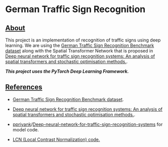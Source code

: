 # German Traffic Sign Recognition



## <u>About</u>

This project is an implementation of recognition of traffic signs using deep learning. We are using the [German Traffic Sign Recognition Benchmark dataset](http://benchmark.ini.rub.de/index.php?section=gtsrb&subsection=news) along with the Spatial Transformer Network that is proposed in [Deep neural network for traffic sign recognition systems: An analysis of spatial transformers and stochastic optimisation methods.](https://www.sciencedirect.com/science/article/pii/S0893608018300054?casa_token=afsB9kq_U2EAAAAA:DV_6RTfBv_uXzZ27SAHceBr4l5zjfvqzfNGm90WnUWZEOigpjX73pUPEDFlWre82oLrqhTN5-P-7).



***This project uses the PyTorch Deep Learning Framework.***



## <u>References</u>

* [German Traffic Sign Recognition Benchmark dataset](http://benchmark.ini.rub.de/index.php?section=gtsrb&subsection=news).

* [Deep neural network for traffic sign recognition systems: An analysis of spatial transformers and stochastic optimisation methods.](https://www.sciencedirect.com/science/article/pii/S0893608018300054?casa_token=afsB9kq_U2EAAAAA:DV_6RTfBv_uXzZ27SAHceBr4l5zjfvqzfNGm90WnUWZEOigpjX73pUPEDFlWre82oLrqhTN5-P-7).
* [ppriyank](https://github.com/ppriyank)/[Deep-neural-network-for-traffic-sign-recognition-systems](https://github.com/ppriyank/Deep-neural-network-for-traffic-sign-recognition-systems) for model code.
* [LCN (Local Contrast Normalization) code.](https://github.com/dibyadas/Visualize-Normalizations)

